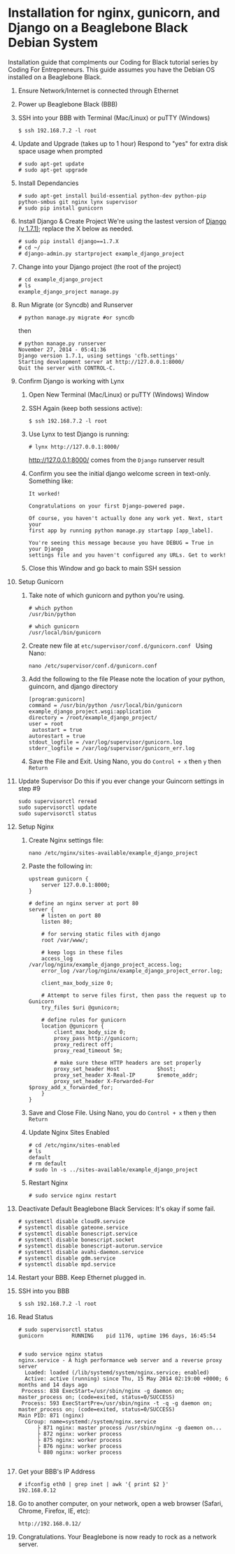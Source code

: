 Installation for nginx, gunicorn, and Django on a Beaglebone Black Debian System
=========
Installation guide that complments our Coding for Black tutorial series by Coding For Entrepreneurs. This guide assumes you have the Debian OS installed on a Beaglebone Black.



1. Ensure Network/Internet is connected through Ethernet

2. Power up Beaglebone Black (BBB)
3. SSH into your BBB with Terminal (Mac/Linux) or puTTY (Windows)

	```
	$ ssh 192.168.7.2 -l root
	```

3. Update and Upgrade (takes up to 1 hour)
	Respond to "yes" for extra disk space usage when prompted
	```
	# sudo apt-get update
	# sudo apt-get upgrade
	```

4. Install Dependancies

	```
	# sudo apt-get install build-essential python-dev python-pip python-smbus git nginx lynx supervisor
	# sudo pip install gunicorn
	```

5. Install Django & Create Project
	We're using the lastest version of [Django (v 1.7.1)](http://djangoproject.com/download); replace the X below as needed.

	```
	# sudo pip install django==1.7.X
	# cd ~/ 
	# django-admin.py startproject example_django_project
	```

6. Change into your Django project (the root of the project)

	```
	# cd example_django_project 
	# ls
	example_django_project manage.py
	```

7. Run Migrate (or Syncdb) and Runserver
	```
	# python manage.py migrate #or syncdb
	```

	then 

	```
	# python manage.py runserver
	November 27, 2014 - 05:41:36
	Django version 1.7.1, using settings 'cfb.settings'
	Starting development server at http://127.0.0.1:8000/
	Quit the server with CONTROL-C.
	```


8. Confirm Django is working with Lynx
	1. Open New Terminal (Mac/Linux) or puTTY (Windows) Window
	2. SSH Again (keep both sessions active):
		```
		$ ssh 192.168.7.2 -l root
		```
	3. Use Lynx to test Django is running:
		```
		# lynx http://127.0.0.1:8000/ 
		```
		http://127.0.0.1:8000/ comes from the `Django` runserver result

	3. Confirm you see the initial django welcome screen in text-only. Something like:
		```
		It worked!

		Congratulations on your first Django-powered page.

		Of course, you haven't actually done any work yet. Next, start your
		first app by running python manage.py startapp [app_label].

		You're seeing this message because you have DEBUG = True in your Django
		settings file and you haven't configured any URLs. Get to work!
		```	
	4. Close this Window and go back to main SSH session


9. Setup Gunicorn
    1. Take note of which gunicorn and python you're using.
	    ```
	    # which python
	    /usr/bin/python

	    # which gunicorn
	    /usr/local/bin/gunicorn
	    ```

	2. Create new file at `etc/supervisor/conf.d/gunicorn.conf `
		Using Nano:
		```
		nano /etc/supervisor/conf.d/gunicorn.conf 

		```
	3. Add the following to the file
		Please note the location of your python, guincorn, and django directory
		```
		[program:gunicorn] 
		command = /usr/bin/python /usr/local/bin/gunicorn example_django_project.wsgi:application 
		directory = /root/example_django_project/
		user = root
		 autostart = true 
		autorestart = true 
		stdout_logfile = /var/log/supervisor/gunicorn.log 
		stderr_logfile = /var/log/supervisor/gunicorn_err.log 

		```
	4. Save the File and Exit.
		Using Nano, you do `Control + x` then `y` then `Return`

10. Update Supervisor
	Do this if you ever change your Guincorn settings in step #9
	```
	sudo supervisorctl reread
	sudo supervisorctl update
	sudo supervisorctl status
	```

11. Setup Nginx
	1. Create Nginx settings file:
		```
		nano /etc/nginx/sites-available/example_django_project
		```
	2. Paste the following in:
		```
		upstream gunicorn {
		    server 127.0.0.1:8000;
		}

		# define an nginx server at port 80
		server {
		    # listen on port 80
		    listen 80;

		    # for serving static files with django
		    root /var/www/;

		    # keep logs in these files
		    access_log /var/log/nginx/example_django_project_access.log;
		    error_log /var/log/nginx/example_django_project_error.log;

		    client_max_body_size 0;

		    # Attempt to serve files first, then pass the request up to Gunicorn
		    try_files $uri @gunicorn;

		    # define rules for gunicorn
		    location @gunicorn {
		        client_max_body_size 0;
		        proxy_pass http://gunicorn;
		        proxy_redirect off;
		        proxy_read_timeout 5m;

		        # make sure these HTTP headers are set properly
		        proxy_set_header Host            $host;
		        proxy_set_header X-Real-IP       $remote_addr;
		        proxy_set_header X-Forwarded-For $proxy_add_x_forwarded_for;
		    }
		}
		```
	3. Save and Close File.
		Using Nano, you do `Control + x` then `y` then `Return`

	4. Update Nginx Sites Enabled
		```
		# cd /etc/nginx/sites-enabled
		# ls
		default
		# rm default
		# sudo ln -s ../sites-available/example_django_project
		```
	5. Restart Nginx
		```
		# sudo service nginx restart
		```

12. Deactivate Default Beaglebone Black Services:
	It's okay if some fail.
	```
	# systemctl disable cloud9.service
	# systemctl disable gateone.service
	# systemctl disable bonescript.service
	# systemctl disable bonescript.socket
	# systemctl disable bonescript-autorun.service
	# systemctl disable avahi-daemon.service
	# systemctl disable gdm.service
	# systemctl disable mpd.service
	```

13. Restart your BBB. Keep Ethernet plugged in.

14. SSH into you BBB
	```
	$ ssh 192.168.7.2 -l root
	```

15. Read Status

	```
	# sudo supervisorctl status
	gunicorn         RUNNING    pid 1176, uptime 196 days, 16:45:54
	

	# sudo service nginx status
	nginx.service - A high performance web server and a reverse proxy server
	  Loaded: loaded (/lib/systemd/system/nginx.service; enabled)
	  Active: active (running) since Thu, 15 May 2014 02:19:00 +0000; 6 months and 14 days ago
	 Process: 838 ExecStart=/usr/sbin/nginx -g daemon on; master_process on; (code=exited, status=0/SUCCESS)
	 Process: 593 ExecStartPre=/usr/sbin/nginx -t -q -g daemon on; master_process on; (code=exited, status=0/SUCCESS)
	Main PID: 871 (nginx)
	  CGroup: name=systemd:/system/nginx.service
		  ├ 871 nginx: master process /usr/sbin/nginx -g daemon on...
		  ├ 872 nginx: worker process
		  ├ 875 nginx: worker process
		  ├ 876 nginx: worker process
		  └ 880 nginx: worker process


	```

16. Get your BBB's IP Address
	```
	# ifconfig eth0 | grep inet | awk '{ print $2 }'
	192.168.0.12

	```

17. Go to another computer, on your network, open a web browser (Safari, Chrome, Firefox, IE, etc):
	```
	http://192.168.0.12/
	```


18. Congratulations. Your Beaglebone is now ready to rock as a network server.



